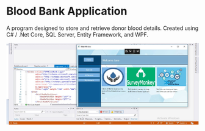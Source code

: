 # Blood Bank Application

A program designed to store and retrieve donor blood details. Created using C# / .Net Core, SQL Server, Entity Framework, and WPF.

![](Snapshot/WPF%20Blood%20Bank%20snapshot.jpg)
    

